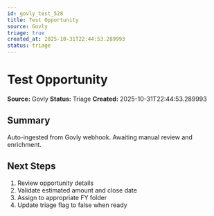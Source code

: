 ```yaml
---
id: govly_test_528
title: Test Opportunity
source: Govly
triage: true
created_at: 2025-10-31T22:44:53.289993
status: triage
---
```


# Test Opportunity

**Source:** Govly
**Status:** Triage
**Created:** 2025-10-31T22:44:53.289993

## Summary

Auto-ingested from Govly webhook. Awaiting manual review and enrichment.

## Next Steps

1. Review opportunity details
2. Validate estimated amount and close date
3. Assign to appropriate FY folder
4. Update triage flag to false when ready
